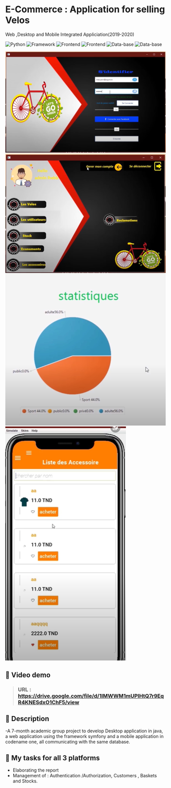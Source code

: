 
# E-Commerce : Application for selling Velos
Web ,Desktop and Mobile Integrated Appliciation(2019-2020)

![Python](https://img.shields.io/badge/Java-blueviolet)
![Framework](https://img.shields.io/badge/PHP-red)
![Frontend](https://img.shields.io/badge/Symfony-green)
![Frontend](https://img.shields.io/badge/Codename-One-green)
![Data-base](https://img.shields.io/badge/MySql-red)
![Data-base](https://img.shields.io/badge/NoSql-red)




![alt text](https://github.com/iheb2/Veloooo/blob/master/v1.png?raw=true)
![alt text](https://github.com/iheb2/Veloooo/blob/master/v2.png?raw=true)
![alt text](https://github.com/iheb2/Veloooo/blob/master/v3.png?raw=true)
![alt text](https://github.com/iheb2/Veloooo/blob/master/v5.png?raw=true)

## 🎯 Video demo
> ###   URL   : https://drive.google.com/file/d/1lMWWM1mUPIHtQ7r9EqR4KNESdxO1ChF5/view

## 📝 Description
-A 7-month academic group project to develop Desktop application in java, a web application using the framework symfony and a mobile application in codename one, all communicating with the same database.



## 📝 My tasks for all 3 platforms

- Elaborating the report 
- Management of : Authentication /Authorization, Customers , Baskets and Stocks.










